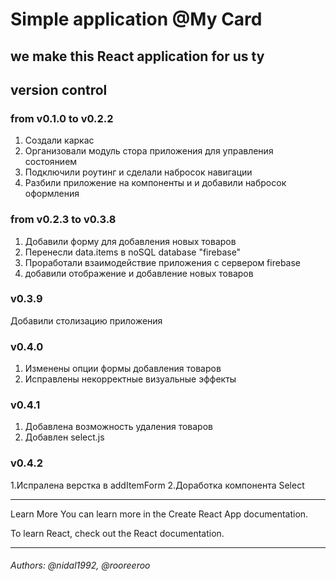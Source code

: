 # Simple application @My Card 
## we make this React application for us ty
## version control
 
### from v0.1.0 to v0.2.2
1. Создали каркас 
2. Организовали модуль стора приложения для управления состоянием
3. Подключили роутинг и сделали набросок навигации
4. Разбили приложение на компоненты и и добавили набросок оформления

### from v0.2.3 to v0.3.8
1. Добавили форму для добавления новых товаров
2. Перенесли data.items в noSQL database "firebase"
3. Проработали взаимодействие приложения с сервером firebase 
4. добавили отображение и добавление новых товаров

### v0.3.9
Добавили столизацию приложения

### v0.4.0 
1. Изменены опции формы добавления товаров
2. Исправлены некорректные визуальные эффекты 
### v0.4.1
1. Добавлена возможность удаления товаров
2. Добавлен select.js

### v0.4.2
1.Испралена верстка в addItemForm
2.Доработка компонента Select


___
Learn More
You can learn more in the Create React App documentation.

To learn React, check out the React documentation.
___
###### Authors: @nidal1992, @rooreeroo
